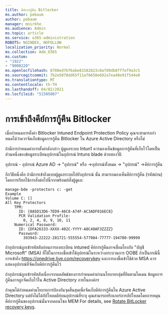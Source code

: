 ```yaml
---
title: คีย์การกู้คืน Bitlocker
ms.author: pebaum
author: pebaum
manager: mnirkhe
ms.audience: Admin
ms.topic: article
ms.service: o365-administration
ROBOTS: NOINDEX, NOFOLLOW
localization_priority: Normal
ms.collection: Adm_O365
ms.custom:
- "1922"
- "9000220"
ms.openlocfilehash: 8708ed76f6abe81582823c8af89db8fffef9a3c5
ms.sourcegitcommit: 7b2e5078dd65f11af6650e692a7ea48e91f544e0
ms.translationtype: MT
ms.contentlocale: th-TH
ms.lasthandoff: 04/02/2021
ms.locfileid: "51505087"
---
```

# <a name="accessing-bitlocker-recovery-keys"></a>การเข้าถึงคีย์การกู้คืน Bitlocker

เมื่อกําหนดการตั้งค่า Bitlocker Intuned Endpoint Protection Policy คุณจะสามารถกําหนดได้ว่าควรจัดเก็บข้อมูลการกู้คืน Bitlocker ใน Azure Active Directory หรือไม่

ถ้ามีการกําหนดค่าการตั้งค่าดังกล่าว ผู้ดูแลระบบ Intun1 ควรมองเห็นข้อมูลการกู้คืนที่เก็บไว้โดยเป็นส่วนหนึ่งของข้อมูลระเบียนอุปกรณ์ในอุปกรณ์ Intuns blade ด้วยสองวิธี:

อุปกรณ์ - อุปกรณ์ Azure AD -> "อุปกรณ์" หรือ ->อุปกรณ์ทั้งหมด -> "อุปกรณ์" ->คีย์การกู้คืน

อีกวิธีหนึ่งคือ ถ้ามีการเข้าถึงแบบผู้ดูแลระบบไปยังอุปกรณ์ นั้น สามารถมองเห็นคีย์การกู้คืน (รหัสผ่าน) โดยการเรียกใช้การสั่งต่อไปนี้จากพร้อมท์สั่งผู้ดูแล:

```
manage-bde -protectors c: -get
Example
Volume C: []
All Key Protectors
    TPM:
      ID: {8A5D13D6-7ED9-46C8-A74F-AC3ADF016EC8}
      PCR Validation Profile:
        0, 2, 4, 8, 9, 10, 11
    Numerical Password:
      ID: {DFA26333-XXXX-402C-YYYY-A8C40AF3ZZZZ}
      Password:
        393943-22222-281721-555554-577984-77777-194700-99999
```
ถ้าอุปกรณ์ถูกเข้ารหัสลับก่อนการลงทะเบียน intuned คีย์การกู้คืนอาจเชื่อมโยงกับ "บัญชี Microsoft" (MSA) ที่ใช้ในการลงชื่อเข้าใช้อุปกรณ์ในระหว่างกระบวนการ OOBE ถ้าเป็นกรณีนี้ การเข้าถึง  https://onedrive.live.com/recoverykey และการลงชื่อเข้าใช้ด้วย MSA ควรแสดงอุปกรณ์ที่จัดเก็บคีย์การกู้คืนไว้
 
ถ้าอุปกรณ์ถูกเข้ารหัสลับเนื่องจากผลลัพธ์ของการกําหนดค่าผ่านนโยบายกลุ่มที่ยึดตามโดเมน ข้อมูลการกู้คืนอาจถูกจัดเก็บไว้ใน Active Directory ภายในองค์กร

ถ้าคุณได้กําหนดค่านโยบายการป้องกันจุดสิ้นสุดเพื่อจัดเก็บคีย์การกู้คืนใน Azure Active Directory แต่ยังไม่ได้อัปโหลดคีย์บนอุปกรณ์ที่ระบุ คุณสามารถทริกเกอร์การอัปโหลดโดยการหมุนคีย์การกู้คืนของอุปกรณ์นั้นจากคอนโซล MEM For details, see [Rotate BitLocker recovery keys](https://docs.microsoft.com/mem/intune/protect/encrypt-devices#view-details-for-recovery-keys).

